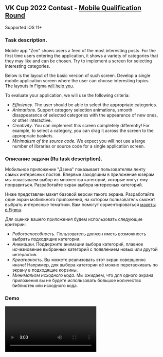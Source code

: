 ## VK Cup 2022 Contest - [Mobile Qualification Round](https://cups.online/en/tasks/1420)

Supported iOS 11+

### Task description.

Mobile app "Zen" shows users a feed of the most interesting posts. For the first time users entering the application, it shows a variety of categories that they may like and can be chosen. Try to implement a screen for selecting interesting categories.

Below is the layout of the basic version of such screen. Develop a single mobile application screen where the user can choose interesting topics. The layouts in Figma [will help you](https://www.figma.com/file/Aiv89Z7aEoYytmEV0Bxl87/VK-Cup-Mobile-Qual).

To evaluate your application, we will use the following criteria:
* *Efficiency*. The user should be able to select the appropriate categories.
* *Animations*. Support category selection animations, smooth disappearance of selected categories with the appearance of new ones, or other interactive.
* *Creativity*. You can implement this screen completely differently! For example, to select a category, you can drag it across the screen to the appropriate baskets.
* *Minimalism of the source code*. We expect you will not use a large number of libraries or source code for a single application screen.

### Описание задачи (Ru task description).

Мобильное приложение "Дзена" показывает пользователям ленту самых интересных постов. Впервые заходящим в приложение юзерам мы показываем выбор из множества категорий, которые могут ему понравиться. Разработайте экран выбора интересных категорий.

Ниже представлен макет базовой версии такого экрана. Разработайте один экран мобильного приложения, на котором пользователь сможет выбрать интересные тематики. Вам помогут сориентироваться [макеты в Figma](https://www.figma.com/file/Aiv89Z7aEoYytmEV0Bxl87/VK-Cup-Mobile-Qual).

Для оценки вашего приложения будем использовать следующие критерии:
* *Работоспособность*. Пользователь должен иметь возможность выбрать подходящие категории.
* *Анимации*. Поддержите анимации выбора категорий, плавное исчезновение выбранных категорий с появлением новых или другой интерактив.
* *Креативность*. Вы можете реализовать этот экран совершенно иначе! Например, для выбора категории её можно перетаскивать по экрану в подходящие корзины.
* *Минимализм исходного кода*. Мы ожидаем, что для одного экрана приложения вы не будете использовать большое количество библиотек или исходного кода.

### Demo
![Demo](Demo.mp4)

